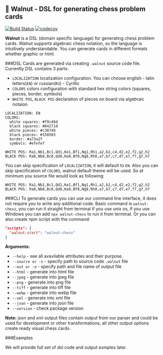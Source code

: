## 🌰 Walnut - DSL for generating chess problem cards

[![Build Status](https://travis-ci.com/Walnut-Sys/walnut.svg?branch=main)](https://travis-ci.com/Walnut-Sys/walnut)
[![codecov](https://codecov.io/gh/Walnut-Sys/walnut/branch/main/graph/badge.svg?token=YueOCxQelG)](https://codecov.io/gh/Walnut-Sys/walnut)

**Walnut** is a DSL (domain specific language) for generating chess problem cards. Walnut supports algebraic chess notation, so the language is intuitively understandable. You can generate cards in different formats whether graphic or html.

###DSL
Cards are generated via creating `.walnut` source code file. Currently DSL contains 3 parts:

- `LOCALIZATION` localization configuration. You can choose english - latin letters(`EN`) or russian(`RU`) - Cyrillic
- `COLORS` colors configuration with standard hex string colors (squares, pieces, border, symbols)
- `WHITE POS`, `BLACK POS` declaration of pieces on board via algebraic notaion

```
LOCALIZATION: EN
COLORS:
  white squares: #f9c48d
  black squares: #84271d
  white pieces: #c38748
  black pieces: #150503
  border: #a73a2f
  symbols: #efefef

WHITE POS: Ra1,Nb1,Bc1,Qd1,Ke1,Bf1,Ng1,Rh1,a2,b2,c4,d2,e2,f2,g2,h2
BLACK POS: Ra8,Nb8,Bc8,Qd8,Ke8,Bf8,Ng8,Rh8,a7,b7,c7,d7,e7,f7,g7,h7
```

You can skip specification of `LOCALIZATION`, it will default to `EN`.
Also you can skip specification of `COLORS`, walnut default theme will be used.
So at minimum you source file would look as following:

```
WHITE POS: Ra1,Nb1,Bc1,Qd1,Ke1,Bf1,Ng1,Rh1,a2,b2,c4,d2,e2,f2,g2,h2
BLACK POS: Ra8,Nb8,Bc8,Qd8,Ke8,Bf8,Ng8,Rh8,a7,b7,c7,d7,e7,f7,g7,h7
```

###CLI
To generate cards you can use our command line interface, it does not require you to write any additional code.
Basic command is `walnut-chess`, you can run it straight from terminal if you use unix os, if you use Windows you can add `npx walnut-chess` to run it from terminal. Or you can also create npm script with the command:

```json
"scripts": {
  "walnut:start": "walnut-chess"
}
```

**Arguments:**

- `--help` - see all avavilable attributes and their purpose.
- `--source or -s` - specify path to source code `.walnut` file
- `--out or -o` - specify path and file name of output file
- `--html` - generate into html file
- `--jpeg` - generate into jpeg file
- `--png` - generate into png file
- `--tiff` - generate into tiff file
- `--webp` - generate into webp file
- `--xml` - generate into xml file
- `--json` - generate into json file
- `--version` - check package version

**Note:** json and xml output files contain output from our parser and could be used for development or other transformations, all other output options create ready visual chess cards.

###Examples

We will provide full set of dsl code and output exmples later.
